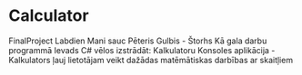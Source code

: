 ﻿# Calculator
FinalProject
Labdien
Mani sauc Pēteris Gulbis - Štorhs
Kā gala darbu programmā Ievads C# vēlos izstrādāt: Kalkulatoru
Konsoles aplikācija -  Kalkulators ļauj lietotājam veikt dažādas matēmātiskas darbības ar skaitļiem